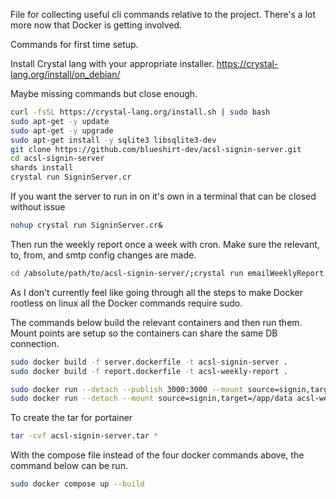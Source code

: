 File for collecting useful cli commands relative to the project. There's a lot more now that Docker is getting involved. 

Commands for first time setup.

Install Crystal lang with your appropriate installer. https://crystal-lang.org/install/on_debian/

Maybe missing commands but close enough.
```bash
curl -fsSL https://crystal-lang.org/install.sh | sudo bash
sudo apt-get -y update
sudo apt-get -y upgrade
sudo apt-get install -y sqlite3 libsqlite3-dev
git clone https://github.com/blueshirt-dev/acsl-signin-server.git
cd acsl-signin-server
shards install
crystal run SigninServer.cr
```

If you want the server to run in on it's own in a terminal that can be closed without issue
```bash
nohup crystal run SigninServer.cr&
```


Then run the weekly report once a week with cron.
Make sure the relevant, to, from, and smtp config changes are made.
```bash
cd /absolute/path/to/acsl-signin-server/;crystal run emailWeeklyReport.cr
```

As I don't currently feel like going through all the steps to make Docker rootless on linux all the Docker commands require sudo. 

The commands below build the relevant containers and then run them. Mount points are setup so the containers can share the same DB connection. 
```bash
sudo docker build -f server.dockerfile -t acsl-signin-server .
sudo docker build -f report.dockerfile -t acsl-weekly-report .

sudo docker run --detach --publish 3000:3000 --mount source=signin,target=/app/data acsl-signin-server
sudo docker run --detach --mount source=signin,target=/app/data acsl-weekly-report 
```

To create the tar for portainer
```bash
tar -cvf acsl-signin-server.tar *
```

With the compose file instead of the four docker commands above, the command below can be run. 
```bash
sudo docker compose up --build
```